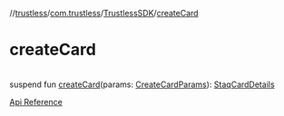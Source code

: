 //[trustless](../../../index.md)/[com.trustless](../index.md)/[TrustlessSDK](index.md)/[createCard](create-card.md)

# createCard

\
suspend fun [createCard](create-card.md)(params: [CreateCardParams](../../com.trustless.requests.cards.createCard/-create-card-params/index.md)): [StaqCardDetails](../../com.trustless.requests.cards/-staq-card-details/index.md)

[Api Reference](https://developer.finto.io/docs/apis/cards#/Cards/Create%20card.%20V2)
